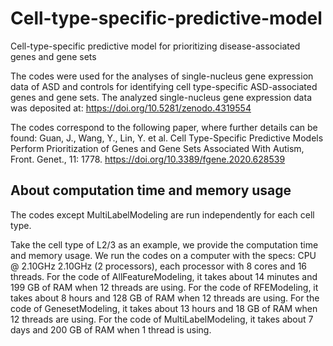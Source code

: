 # Cell-type-specific-predictive-model
Cell-type-specific predictive model for prioritizing disease-associated genes and gene sets

The codes were used for the analyses of single-nucleus gene expression data of ASD and controls for identifying cell type-specific ASD-associated genes and gene sets. The analyzed single-nucleus gene expression data was deposited at: https://doi.org/10.5281/zenodo.4319554

The codes correspond to the following paper, where further details can be found:
Guan, J., Wang, Y., Lin, Y. et al. Cell Type-Specific Predictive Models Perform Prioritization of Genes and Gene Sets Associated With Autism, Front. Genet., 11: 1778.  https://doi.org/10.3389/fgene.2020.628539

## About computation time and memory usage

The codes except MultiLabelModeling are run independently for each cell type. 

Take the cell type of L2/3 as an example, we provide the computation time and memory usage. We run the codes on a computer with the specs: CPU @ 2.10GHz 2.10GHz (2 processors), each processor with 8 cores and 16 threads.
For the code of AllFeatureModeling, it takes about 14 minutes and 199 GB of RAM when 12 threads are using.
For the code of RFEModeling, it takes about 8 hours and 128 GB of RAM when 12 threads are using.
For the code of GenesetModeling, it takes about 13 hours and 18 GB of RAM when 12 threads are using.
For the code of MultiLabelModeling, it takes about 7 days and 200 GB of RAM when 1 thread is using.
